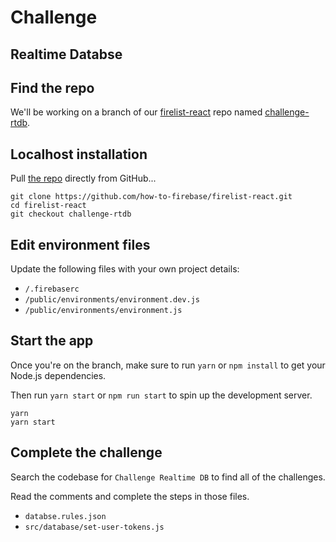 # Challenge

## Realtime Databse

## Find the repo

We'll be working on a branch of our [firelist-react](https://github.com/how-to-firebase/firelist-react) repo named [challenge-rtdb](https://github.com/how-to-firebase/firelist-react/tree/challenge-rtdb).

## Localhost installation

Pull [the repo](https://github.com/how-to-firebase/firelist-react) directly from GitHub...

```text
git clone https://github.com/how-to-firebase/firelist-react.git
cd firelist-react
git checkout challenge-rtdb
```

## Edit environment files

Update the following files with your own project details:

* `/.firebaserc`
* `/public/environments/environment.dev.js`
* `/public/environments/environment.js`

## Start the app

Once you're on the branch, make sure to run `yarn` or `npm install` to get your Node.js dependencies.

Then run `yarn start` or `npm run start` to spin up the development server.

```text
yarn
yarn start
```

## Complete the challenge

Search the codebase for `Challenge Realtime DB` to find all of the challenges.

Read the comments and complete the steps in those files.

- `databse.rules.json`
- `src/database/set-user-tokens.js`

